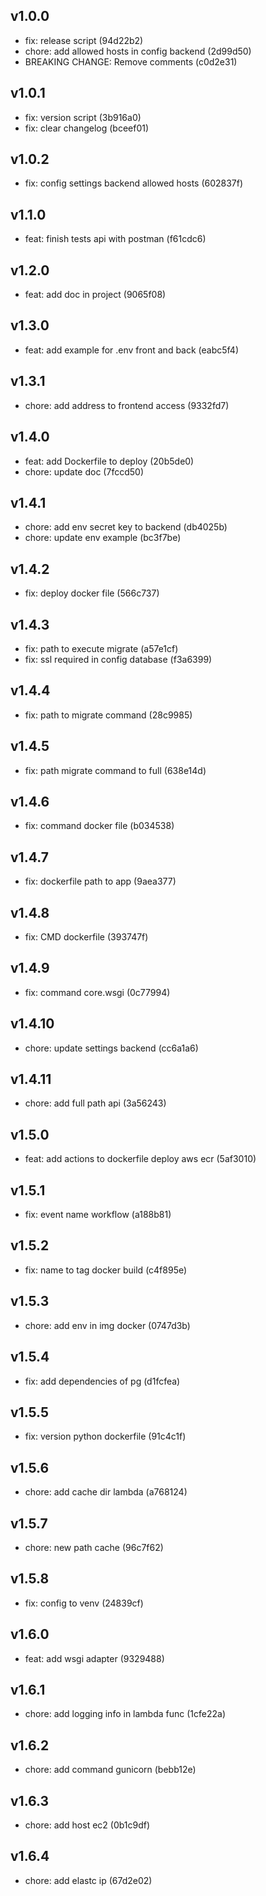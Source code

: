## v1.0.0
- fix: release script (94d22b2)
- chore: add allowed hosts in config backend (2d99d50)
- BREAKING CHANGE: Remove comments (c0d2e31)
## v1.0.1
- fix: version script (3b916a0)
- fix: clear changelog (bceef01)
## v1.0.2
- fix: config settings backend allowed hosts (602837f)
## v1.1.0
- feat: finish tests api with postman (f61cdc6)
## v1.2.0
- feat: add doc in project (9065f08)
## v1.3.0
- feat: add example for .env front and back (eabc5f4)
## v1.3.1
- chore: add address to frontend access (9332fd7)
## v1.4.0
- feat: add Dockerfile to deploy (20b5de0)
- chore: update doc (7fccd50)
## v1.4.1
- chore: add env secret key to backend (db4025b)
- chore: update env example (bc3f7be)
## v1.4.2
- fix: deploy docker file (566c737)
## v1.4.3
- fix: path to execute migrate (a57e1cf)
- fix: ssl required in config database (f3a6399)
## v1.4.4
- fix: path to migrate command (28c9985)
## v1.4.5
- fix: path migrate command to full (638e14d)
## v1.4.6
- fix: command docker file (b034538)
## v1.4.7
- fix: dockerfile path to app (9aea377)
## v1.4.8
- fix: CMD dockerfile (393747f)
## v1.4.9
- fix: command core.wsgi (0c77994)
## v1.4.10
- chore: update settings backend (cc6a1a6)
## v1.4.11
- chore: add full path api (3a56243)
## v1.5.0
- feat: add actions to dockerfile deploy aws ecr (5af3010)
## v1.5.1
- fix: event name workflow (a188b81)
## v1.5.2
- fix: name to tag docker build (c4f895e)
## v1.5.3
- chore: add env in img docker (0747d3b)
## v1.5.4
- fix: add dependencies of pg (d1fcfea)
## v1.5.5
- fix: version python dockerfile (91c4c1f)
## v1.5.6
- chore: add cache dir lambda (a768124)
## v1.5.7
- chore: new path cache (96c7f62)
## v1.5.8
- fix: config to venv (24839cf)
## v1.6.0
- feat: add wsgi adapter (9329488)
## v1.6.1
- chore: add logging info in lambda func (1cfe22a)
## v1.6.2
- chore: add command gunicorn (bebb12e)
## v1.6.3
- chore: add host ec2 (0b1c9df)
## v1.6.4
- chore: add elastc ip (67d2e02)